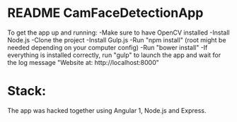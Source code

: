 README CamFaceDetectionApp
=================

To get the app up and running:
-Make sure to have OpenCV installed
-Install Node.js
-Clone the project
-Install Gulp.js
-Run "npm install" (root might be needed depending on your computer config)
-Run "bower install"
-If everything is installed correctly, run "gulp" to launch the app and wait for the log message "Website at: http://localhost:8000"

Stack:
======
The app was hacked together using Angular 1, Node.js and Express.
